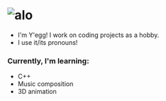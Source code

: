 # ![alo](https://media.discordapp.net/attachments/650418575827402759/796138318319452160/image0-6-1.gif)

- I'm Y'egg! I work on coding projects as a hobby.
- I use it/its pronouns!

### Currently, I'm learning:
  - C++
  - Music composition
  - 3D animation

